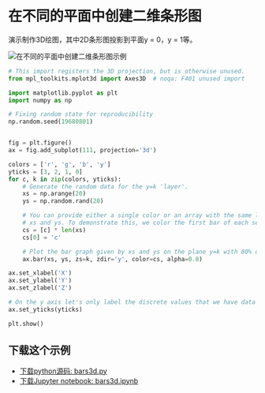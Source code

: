 # 在不同的平面中创建二维条形图

演示制作3D绘图，其中2D条形图投影到平面y = 0，y = 1等。

![在不同的平面中创建二维条形图示例](https://matplotlib.org/_images/sphx_glr_bars3d_001.png)

```python
# This import registers the 3D projection, but is otherwise unused.
from mpl_toolkits.mplot3d import Axes3D  # noqa: F401 unused import

import matplotlib.pyplot as plt
import numpy as np

# Fixing random state for reproducibility
np.random.seed(19680801)


fig = plt.figure()
ax = fig.add_subplot(111, projection='3d')

colors = ['r', 'g', 'b', 'y']
yticks = [3, 2, 1, 0]
for c, k in zip(colors, yticks):
    # Generate the random data for the y=k 'layer'.
    xs = np.arange(20)
    ys = np.random.rand(20)

    # You can provide either a single color or an array with the same length as
    # xs and ys. To demonstrate this, we color the first bar of each set cyan.
    cs = [c] * len(xs)
    cs[0] = 'c'

    # Plot the bar graph given by xs and ys on the plane y=k with 80% opacity.
    ax.bar(xs, ys, zs=k, zdir='y', color=cs, alpha=0.8)

ax.set_xlabel('X')
ax.set_ylabel('Y')
ax.set_zlabel('Z')

# On the y axis let's only label the discrete values that we have data for.
ax.set_yticks(yticks)

plt.show()
```

## 下载这个示例
            
- [下载python源码: bars3d.py](https://matplotlib.org/_downloads/bars3d.py)
- [下载Jupyter notebook: bars3d.ipynb](https://matplotlib.org/_downloads/bars3d.ipynb)